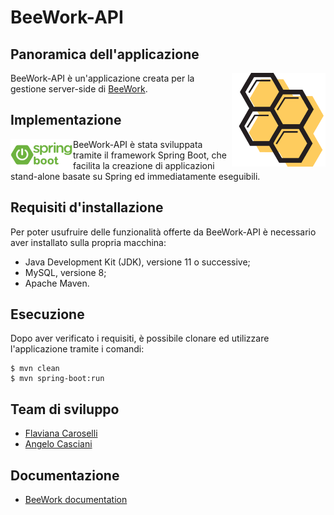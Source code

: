 # BeeWork-API

## Panoramica dell'applicazione

<img align="right" alt="BeeWork_logo" src="./imagesREADME/logo.png" width="150" height="150">

BeeWork-API è un'applicazione creata per la gestione server-side di [BeeWork](https://github.com/SelVer99/BeeWork).

## Implementazione
<img align="left" alt="BeeWork_logo" src="./imagesREADME/spring-boot-logo.png" width="100" height="50">
BeeWork-API è stata sviluppata tramite il framework Spring Boot, che facilita la creazione di applicazioni stand-alone basate su Spring ed immediatamente eseguibili.

## Requisiti d'installazione
Per poter usufruire delle funzionalità offerte da BeeWork-API è necessario aver installato sulla propria macchina:
- Java Development Kit (JDK), versione 11 o successive;
- MySQL, versione 8;
- Apache Maven.

## Esecuzione
Dopo aver verificato i requisiti, è possibile clonare ed utilizzare l'applicazione tramite i comandi:
```
$ mvn clean
$ mvn spring-boot:run
```

## Team di sviluppo

- [Flaviana Caroselli](https://github.com/Flacaro)
- [Angelo Casciani](https://github.com/AngeloC99)

## Documentazione
- [BeeWork documentation](https://app.gitbook.com/@flavianacaroselli/s/beework/)
